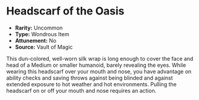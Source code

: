 # Headscarf of the Oasis

- **Rarity:** Uncommon
- **Type:** Wondrous Item
- **Attunement:** No
- **Source:** Vault of Magic

This dun-colored, well-worn silk wrap is long enough to cover the face and head of a Medium or smaller humanoid, barely revealing the eyes. While wearing this headscarf over your mouth and nose, you have advantage on ability checks and saving throws against being blinded and against extended exposure to hot weather and hot environments. Pulling the headscarf on or off your mouth and nose requires an action.
